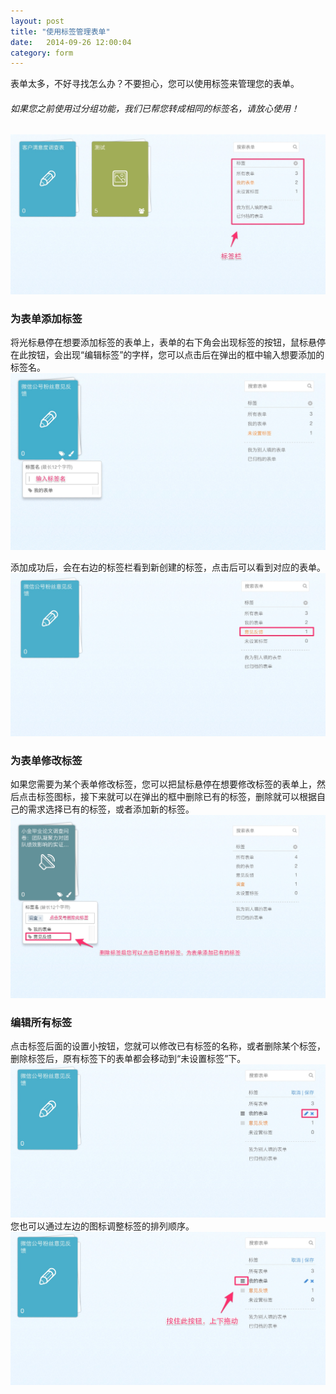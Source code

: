 ```yaml
---
layout: post
title: "使用标签管理表单"
date:   2014-09-26 12:00:04
category: form
---
```


表单太多，不好寻找怎么办？不要担心，您可以使用标签来管理您的表单。

###### 如果您之前使用过分组功能，我们已帮您转成相同的标签名，请放心使用！
![](../images/tags.jpg)

### 为表单添加标签

将光标悬停在想要添加标签的表单上，表单的右下角会出现标签的按钮，鼠标悬停在此按钮，会出现“编辑标签”的字样，您可以点击后在弹出的框中输入想要添加的标签名。
  ![](../images/tags-add.jpg)

添加成功后，会在右边的标签栏看到新创建的标签，点击后可以看到对应的表单。
  ![](../images/tags-add-success.jpg)

### 为表单修改标签

如果您需要为某个表单修改标签，您可以把鼠标悬停在想要修改标签的表单上，然后点击标签图标，接下来就可以在弹出的框中删除已有的标签，删除就可以根据自己的需求选择已有的标签，或者添加新的标签。
  ![](../images/tags-change.jpg)

### 编辑所有标签

点击标签后面的设置小按钮，您就可以修改已有标签的名称，或者删除某个标签，删除标签后，原有标签下的表单都会移动到“未设置标签”下。
  ![](../images/tags-edit.jpg)
您也可以通过左边的图标调整标签的排列顺序。
  ![](../images/tags-move.jpg)
